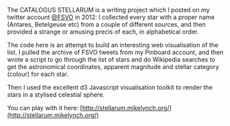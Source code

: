 The CATALOGUS STELLARUM is a writing project which I posted on my twitter account [@FSVO](https://twitter.com/FSVO) in 2012: I collected
every star with a proper name (Antares, Betelgeuse etc) from a couple of different sources, and then provided
a strange or amusing precis of each, in alphabetical order.

The code here is an attempt to build an interesting web visualisation of the list.  I pulled the archive of FSVO tweets
from my Pinboard account, and then wrote a script to go through the list of stars and do Wikipedia searches
to get the astronomical coordinates, apparent magnitude and stellar category (colour) for each star.

Then I used the excellent d3 Javascript visualisation toolkit to render the stars in a stylised celestial
sphere.

You can play with it here: [http://stellarum.mikelynch.org/](http://stellarum.mikelynch.org/)
